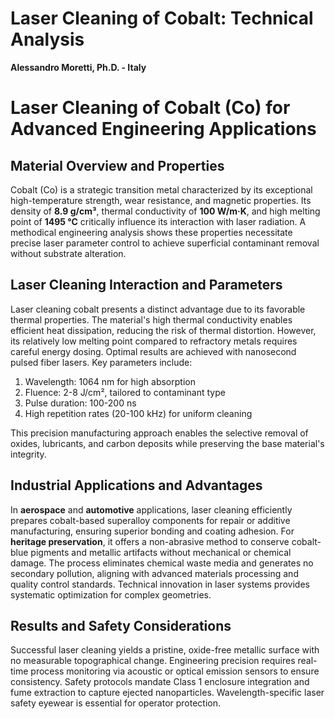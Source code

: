 # Laser Cleaning of Cobalt: Technical Analysis

**Alessandro Moretti, Ph.D. - Italy**

# Laser Cleaning of Cobalt (Co) for Advanced Engineering Applications

## Material Overview and Properties
Cobalt (Co) is a strategic transition metal characterized by its exceptional high-temperature strength, wear resistance, and magnetic properties. Its density of **8.9 g/cm³**, thermal conductivity of **100 W/m·K**, and high melting point of **1495 °C** critically influence its interaction with laser radiation. A methodical engineering analysis shows these properties necessitate precise laser parameter control to achieve superficial contaminant removal without substrate alteration.

## Laser Cleaning Interaction and Parameters
Laser cleaning cobalt presents a distinct advantage due to its favorable thermal properties. The material's high thermal conductivity enables efficient heat dissipation, reducing the risk of thermal distortion. However, its relatively low melting point compared to refractory metals requires careful energy dosing. Optimal results are achieved with nanosecond pulsed fiber lasers. Key parameters include:
1.  Wavelength: 1064 nm for high absorption
2.  Fluence: 2-8 J/cm², tailored to contaminant type
3.  Pulse duration: 100-200 ns
4.  High repetition rates (20-100 kHz) for uniform cleaning

This precision manufacturing approach enables the selective removal of oxides, lubricants, and carbon deposits while preserving the base material's integrity.

## Industrial Applications and Advantages
In **aerospace** and **automotive** applications, laser cleaning efficiently prepares cobalt-based superalloy components for repair or additive manufacturing, ensuring superior bonding and coating adhesion. For **heritage preservation**, it offers a non-abrasive method to conserve cobalt-blue pigments and metallic artifacts without mechanical or chemical damage. The process eliminates chemical waste media and generates no secondary pollution, aligning with advanced materials processing and quality control standards. Technical innovation in laser systems provides systematic optimization for complex geometries.

## Results and Safety Considerations
Successful laser cleaning yields a pristine, oxide-free metallic surface with no measurable topographical change. Engineering precision requires real-time process monitoring via acoustic or optical emission sensors to ensure consistency. Safety protocols mandate Class 1 enclosure integration and fume extraction to capture ejected nanoparticles. Wavelength-specific laser safety eyewear is essential for operator protection.
